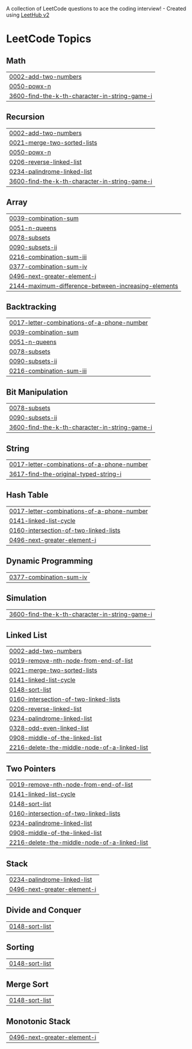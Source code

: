 A collection of LeetCode questions to ace the coding interview! - Created using [LeetHub v2](https://github.com/arunbhardwaj/LeetHub-2.0)
<!---LeetCode Topics Start-->
# LeetCode Topics
## Math
|  |
| ------- |
| [0002-add-two-numbers](https://github.com/Varun15723/DSA-programs/tree/master/0002-add-two-numbers) |
| [0050-powx-n](https://github.com/Varun15723/DSA-programs/tree/master/0050-powx-n) |
| [3600-find-the-k-th-character-in-string-game-i](https://github.com/Varun15723/DSA-programs/tree/master/3600-find-the-k-th-character-in-string-game-i) |
## Recursion
|  |
| ------- |
| [0002-add-two-numbers](https://github.com/Varun15723/DSA-programs/tree/master/0002-add-two-numbers) |
| [0021-merge-two-sorted-lists](https://github.com/Varun15723/DSA-programs/tree/master/0021-merge-two-sorted-lists) |
| [0050-powx-n](https://github.com/Varun15723/DSA-programs/tree/master/0050-powx-n) |
| [0206-reverse-linked-list](https://github.com/Varun15723/DSA-programs/tree/master/0206-reverse-linked-list) |
| [0234-palindrome-linked-list](https://github.com/Varun15723/DSA-programs/tree/master/0234-palindrome-linked-list) |
| [3600-find-the-k-th-character-in-string-game-i](https://github.com/Varun15723/DSA-programs/tree/master/3600-find-the-k-th-character-in-string-game-i) |
## Array
|  |
| ------- |
| [0039-combination-sum](https://github.com/Varun15723/DSA-programs/tree/master/0039-combination-sum) |
| [0051-n-queens](https://github.com/Varun15723/DSA-programs/tree/master/0051-n-queens) |
| [0078-subsets](https://github.com/Varun15723/DSA-programs/tree/master/0078-subsets) |
| [0090-subsets-ii](https://github.com/Varun15723/DSA-programs/tree/master/0090-subsets-ii) |
| [0216-combination-sum-iii](https://github.com/Varun15723/DSA-programs/tree/master/0216-combination-sum-iii) |
| [0377-combination-sum-iv](https://github.com/Varun15723/DSA-programs/tree/master/0377-combination-sum-iv) |
| [0496-next-greater-element-i](https://github.com/Varun15723/DSA-programs/tree/master/0496-next-greater-element-i) |
| [2144-maximum-difference-between-increasing-elements](https://github.com/Varun15723/DSA-programs/tree/master/2144-maximum-difference-between-increasing-elements) |
## Backtracking
|  |
| ------- |
| [0017-letter-combinations-of-a-phone-number](https://github.com/Varun15723/DSA-programs/tree/master/0017-letter-combinations-of-a-phone-number) |
| [0039-combination-sum](https://github.com/Varun15723/DSA-programs/tree/master/0039-combination-sum) |
| [0051-n-queens](https://github.com/Varun15723/DSA-programs/tree/master/0051-n-queens) |
| [0078-subsets](https://github.com/Varun15723/DSA-programs/tree/master/0078-subsets) |
| [0090-subsets-ii](https://github.com/Varun15723/DSA-programs/tree/master/0090-subsets-ii) |
| [0216-combination-sum-iii](https://github.com/Varun15723/DSA-programs/tree/master/0216-combination-sum-iii) |
## Bit Manipulation
|  |
| ------- |
| [0078-subsets](https://github.com/Varun15723/DSA-programs/tree/master/0078-subsets) |
| [0090-subsets-ii](https://github.com/Varun15723/DSA-programs/tree/master/0090-subsets-ii) |
| [3600-find-the-k-th-character-in-string-game-i](https://github.com/Varun15723/DSA-programs/tree/master/3600-find-the-k-th-character-in-string-game-i) |
## String
|  |
| ------- |
| [0017-letter-combinations-of-a-phone-number](https://github.com/Varun15723/DSA-programs/tree/master/0017-letter-combinations-of-a-phone-number) |
| [3617-find-the-original-typed-string-i](https://github.com/Varun15723/DSA-programs/tree/master/3617-find-the-original-typed-string-i) |
## Hash Table
|  |
| ------- |
| [0017-letter-combinations-of-a-phone-number](https://github.com/Varun15723/DSA-programs/tree/master/0017-letter-combinations-of-a-phone-number) |
| [0141-linked-list-cycle](https://github.com/Varun15723/DSA-programs/tree/master/0141-linked-list-cycle) |
| [0160-intersection-of-two-linked-lists](https://github.com/Varun15723/DSA-programs/tree/master/0160-intersection-of-two-linked-lists) |
| [0496-next-greater-element-i](https://github.com/Varun15723/DSA-programs/tree/master/0496-next-greater-element-i) |
## Dynamic Programming
|  |
| ------- |
| [0377-combination-sum-iv](https://github.com/Varun15723/DSA-programs/tree/master/0377-combination-sum-iv) |
## Simulation
|  |
| ------- |
| [3600-find-the-k-th-character-in-string-game-i](https://github.com/Varun15723/DSA-programs/tree/master/3600-find-the-k-th-character-in-string-game-i) |
## Linked List
|  |
| ------- |
| [0002-add-two-numbers](https://github.com/Varun15723/DSA-programs/tree/master/0002-add-two-numbers) |
| [0019-remove-nth-node-from-end-of-list](https://github.com/Varun15723/DSA-programs/tree/master/0019-remove-nth-node-from-end-of-list) |
| [0021-merge-two-sorted-lists](https://github.com/Varun15723/DSA-programs/tree/master/0021-merge-two-sorted-lists) |
| [0141-linked-list-cycle](https://github.com/Varun15723/DSA-programs/tree/master/0141-linked-list-cycle) |
| [0148-sort-list](https://github.com/Varun15723/DSA-programs/tree/master/0148-sort-list) |
| [0160-intersection-of-two-linked-lists](https://github.com/Varun15723/DSA-programs/tree/master/0160-intersection-of-two-linked-lists) |
| [0206-reverse-linked-list](https://github.com/Varun15723/DSA-programs/tree/master/0206-reverse-linked-list) |
| [0234-palindrome-linked-list](https://github.com/Varun15723/DSA-programs/tree/master/0234-palindrome-linked-list) |
| [0328-odd-even-linked-list](https://github.com/Varun15723/DSA-programs/tree/master/0328-odd-even-linked-list) |
| [0908-middle-of-the-linked-list](https://github.com/Varun15723/DSA-programs/tree/master/0908-middle-of-the-linked-list) |
| [2216-delete-the-middle-node-of-a-linked-list](https://github.com/Varun15723/DSA-programs/tree/master/2216-delete-the-middle-node-of-a-linked-list) |
## Two Pointers
|  |
| ------- |
| [0019-remove-nth-node-from-end-of-list](https://github.com/Varun15723/DSA-programs/tree/master/0019-remove-nth-node-from-end-of-list) |
| [0141-linked-list-cycle](https://github.com/Varun15723/DSA-programs/tree/master/0141-linked-list-cycle) |
| [0148-sort-list](https://github.com/Varun15723/DSA-programs/tree/master/0148-sort-list) |
| [0160-intersection-of-two-linked-lists](https://github.com/Varun15723/DSA-programs/tree/master/0160-intersection-of-two-linked-lists) |
| [0234-palindrome-linked-list](https://github.com/Varun15723/DSA-programs/tree/master/0234-palindrome-linked-list) |
| [0908-middle-of-the-linked-list](https://github.com/Varun15723/DSA-programs/tree/master/0908-middle-of-the-linked-list) |
| [2216-delete-the-middle-node-of-a-linked-list](https://github.com/Varun15723/DSA-programs/tree/master/2216-delete-the-middle-node-of-a-linked-list) |
## Stack
|  |
| ------- |
| [0234-palindrome-linked-list](https://github.com/Varun15723/DSA-programs/tree/master/0234-palindrome-linked-list) |
| [0496-next-greater-element-i](https://github.com/Varun15723/DSA-programs/tree/master/0496-next-greater-element-i) |
## Divide and Conquer
|  |
| ------- |
| [0148-sort-list](https://github.com/Varun15723/DSA-programs/tree/master/0148-sort-list) |
## Sorting
|  |
| ------- |
| [0148-sort-list](https://github.com/Varun15723/DSA-programs/tree/master/0148-sort-list) |
## Merge Sort
|  |
| ------- |
| [0148-sort-list](https://github.com/Varun15723/DSA-programs/tree/master/0148-sort-list) |
## Monotonic Stack
|  |
| ------- |
| [0496-next-greater-element-i](https://github.com/Varun15723/DSA-programs/tree/master/0496-next-greater-element-i) |
<!---LeetCode Topics End-->